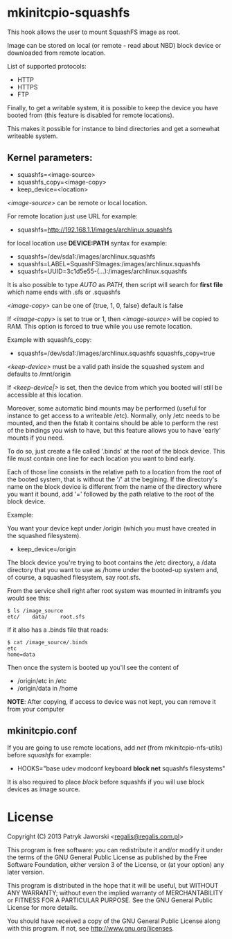 mkinitcpio-squashfs
===================

This hook allows the user to mount SquashFS image as root.

Image can be stored on local (or remote - read about NBD) block device
or downloaded from remote location.

List of supported protocols:
  * HTTP
  * HTTPS
  * FTP

Finally, to get a writable system, it is possible to keep the device you
have booted from (this feature is disabled for remote locations).

This makes it possible for instance to bind directories and get a
somewhat writeable system.

Kernel parameters:
------------------

* squashfs=\<image-source\>
* squashfs\_copy=\<image-copy\>
* keep\_device=\<location\>

*\<image-source\>* can be remote or local location.

For remote location just use URL for example:

* squashfs=http://192.168.1.1/images/archlinux.squashfs

for local location use **DEVICE:PATH** syntax for example:

* squashfs=/dev/sda1:/images/archlinux.squashfs
* squashfs=LABEL=SquashFSImages:/images/archlinux.squashfs
* squashfs=UUID=3c1d5e55-(...):/images/archlinux.squashfs

It is also possible to type *AUTO* as *PATH*, then script will search for
**first file** which name ends with .sfs or .squashfs

*\<image-copy\>* can be one of {true, 1, 0, false} default is false

If *\<image-copy\>* is set to true or 1, then *\<image-source\>* will be copied
to RAM. This option is forced to true while you use remote location.

Example with squashfs\_copy:

* squashfs=/dev/sda1:/images/archlinux.squashfs squashfs\_copy=true

*\<keep-device\>* must be a valid path inside the squashed system and defaults
to /mnt/origin

If *\<keep-device|>* is set, then the device from which you booted will still be
accessible at this location.

Moreover, some automatic bind mounts may be performed (useful for instance to
get access to a writeable /etc). Normally, only /etc needs to be mounted, and
then the fstab it contains should be able to perform the rest of the bindings
you wish to have, but this feature allows you to have 'early' mounts if you
need.

To do so, just create a file called '.binds' at the root of the block device.
This file must contain one line for each location you want to bind early.

Each of those line consists in the relative path to a location from the root of
the booted system, that is without the '/' at the begining. If the directory's
name on the block device is different from the name of the directory where you
want it bound, add '=' followed by the path relative to the root of the block
device.

Example:

You want your device kept under /origin (which you must have created in the
squashed filesystem).

* keep\_device=/origin

The block device you're trying to boot contains the /etc directory, a /data
directory that you want to use as /home under the booted-up system and, of
course, a squashed filesystem, say root.sfs.

From the service shell right after root system was mounted in initramfs you
would see this:

```
$ ls /image_source
etc/    data/    root.sfs
```

If it also has a .binds file that reads:

```
$ cat /image_source/.binds
etc
home=data
```

Then once the system is booted up you'll see the content of

* /origin/etc in /etc
* /origin/data in /home

**NOTE**: After copying, if access to device was not kept, you can
remove it from your computer

mkinitcpio.conf
---------------

If you are going to use remote locations, add *net* (from mkinitcpio-nfs-utils)
before *squashfs* for example:

* HOOKS="base udev modconf keyboard **block net** squashfs filesystems"

It is also required to place *block* before squashfs if you will use
block devices as image source.


License
=======

Copyright (C) 2013 Patryk Jaworski \<regalis@regalis.com.pl\>

This program is free software: you can redistribute it and/or modify
it under the terms of the GNU General Public License as published by
the Free Software Foundation, either version 3 of the License, or
(at your option) any later version.

This program is distributed in the hope that it will be useful,
but WITHOUT ANY WARRANTY; without even the implied warranty of
MERCHANTABILITY or FITNESS FOR A PARTICULAR PURPOSE.  See the
GNU General Public License for more details.

You should have received a copy of the GNU General Public License
along with this program.  If not, see http://www.gnu.org/licenses.
